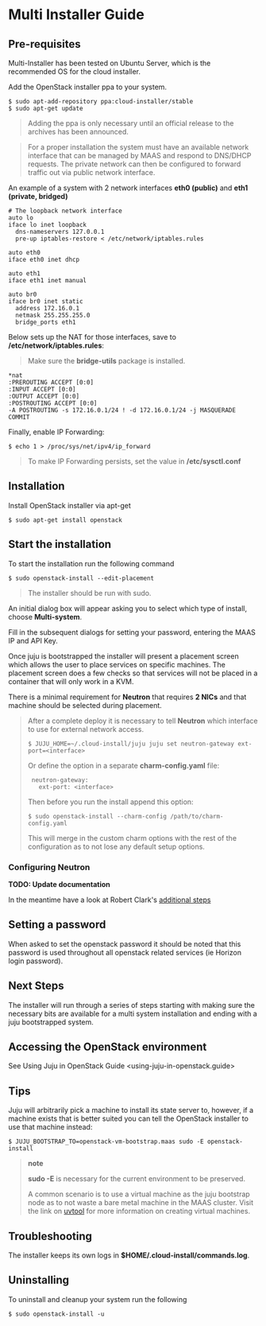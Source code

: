 # Multi Installer Guide

## Pre-requisites

Multi-Installer has been tested on Ubuntu Server, which is the recommended OS for the cloud installer.

Add the OpenStack installer ppa to your system.

```
$ sudo apt-add-repository ppa:cloud-installer/stable
$ sudo apt-get update
```

> Adding the ppa is only necessary until an official release to the archives has been announced.

> For a proper installation the system must have an available network interface
> that can be managed by MAAS and respond to DNS/DHCP requests. The private
> network can then be configured to forward traffic out via public network
> interface.

An example of a system with 2 network interfaces **eth0 (public)** and **eth1 (private, bridged)**

```
# The loopback network interface
auto lo
iface lo inet loopback
  dns-nameservers 127.0.0.1
  pre-up iptables-restore < /etc/network/iptables.rules

auto eth0
iface eth0 inet dhcp

auto eth1
iface eth1 inet manual

auto br0
iface br0 inet static
  address 172.16.0.1
  netmask 255.255.255.0
  bridge_ports eth1
```

Below sets up the NAT for those interfaces, save to **/etc/network/iptables.rules**:

> Make sure the **bridge-utils** package is installed.

```
*nat
:PREROUTING ACCEPT [0:0]
:INPUT ACCEPT [0:0]
:OUTPUT ACCEPT [0:0]
:POSTROUTING ACCEPT [0:0]
-A POSTROUTING -s 172.16.0.1/24 ! -d 172.16.0.1/24 -j MASQUERADE
COMMIT
```

Finally, enable IP Forwarding:

```
$ echo 1 > /proc/sys/net/ipv4/ip_forward
```

> To make IP Forwarding persists, set the value in **/etc/sysctl.conf**

## Installation

Install OpenStack installer via apt-get

```
$ sudo apt-get install openstack
```

## Start the installation

To start the installation run the following command

```
$ sudo openstack-install --edit-placement
```

> The installer should be run with sudo.

An initial dialog box will appear asking you to select which type of install, choose **Multi-system**.

Fill in the subsequent dialogs for setting your password, entering the MAAS IP and API Key.

Once juju is bootstrapped the installer will present a placement screen which
allows the user to place services on specific machines. The placement screen
does a few checks so that services will not be placed in a container that will
only work in a KVM.

There is a minimal requirement for **Neutron** that requires **2 NICs** and that
machine should be selected during placement.

> After a complete deploy it is necessary to tell **Neutron** which interface to use for external network access.
>
> ```
> $ JUJU_HOME=~/.cloud-install/juju juju set neutron-gateway ext-port=<interface>
> ```
>
> Or define the option in a separate **charm-config.yaml** file:
>
> ```
>  neutron-gateway:
>    ext-port: <interface>
> ```
>
> Then before you run the install append this option:
>
> ```
> $ sudo openstack-install --charm-config /path/to/charm-config.yaml
> ```
>
> This will merge in the custom charm options with the rest of the configuration
> as to not lose any default setup options.

### Configuring Neutron

**TODO: Update documentation**

In the meantime have a look at Robert Clark's [additional steps](https://github.com/Ubuntu-Solutions-Engineering/openstack-installer/issues/616#issue-85544487)

## Setting a password

When asked to set the openstack password it should be noted that this password
is used throughout all openstack related services (ie Horizon login password).

## Next Steps

The installer will run through a series of steps starting with making sure the
necessary bits are available for a multi system installation and ending with a
juju bootstrapped system.

## Accessing the OpenStack environment

See Using Juju in OpenStack Guide \<using-juju-in-openstack.guide\>

## Tips

Juju will arbitrarily pick a machine to install its state server to, however, if
a machine exists that is better suited you can tell the OpenStack installer to
use that machine instead:

```
$ JUJU_BOOTSTRAP_TO=openstack-vm-bootstrap.maas sudo -E openstack-install
```

> **note**
>
> **sudo -E** is necessary for the current environment to be preserved.
>
> A common scenario is to use a virtual machine as the juju bootstrap node as to
> not waste a bare metal machine in the MAAS cluster. Visit the link on
> [uvtool](https://help.ubuntu.com/lts/serverguide/cloud-images-and-uvtool.html)
> for more information on creating virtual machines.

## Troubleshooting

The installer keeps its own logs in **$HOME/.cloud-install/commands.log**.

## Uninstalling

To uninstall and cleanup your system run the following

```
$ sudo openstack-install -u
```
